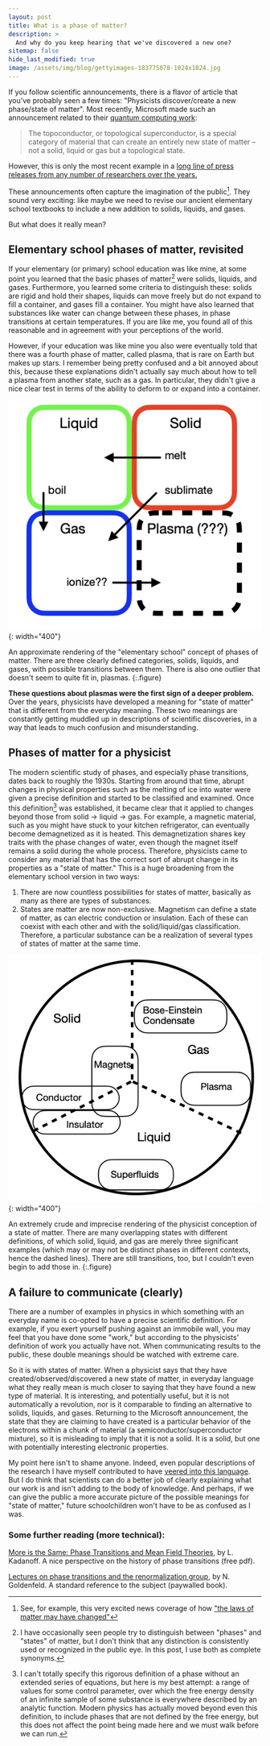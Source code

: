 ```yaml
---
layout: post
title: What is a phase of matter?
description: >
  And why do you keep hearing that we've discovered a new one?
sitemap: false
hide_last_modified: true
image: /assets/img/blog/gettyimages-183775078-1024x1024.jpg
---
```


If you follow scientific announcements, there is a flavor of article that you've probably seen a few times: "Physicists discover/create a new phase/state of matter". Most recently, Microsoft made such an announcement related to their [quantum computing work](https://news.microsoft.com/source/features/ai/microsofts-majorana-1-chip-carves-new-path-for-quantum-computing/?ocid=FY25_soc_omc_br_x_QuantumMajorana):

> The topoconductor, or topological superconductor, is a special category of material that can create an entirely new state of matter – not a solid, liquid or gas but a topological state.

However, this is only the most recent example in a [long line of press releases from any number of researchers over the years.](https://www.sciencealert.com/search?q=state+of+matter)

These announcements often capture the imagination of the public[^1]. They sound very exciting: like maybe we need to revise our ancient elementary school textbooks to include a new addition to solids, liquids, and gases.

But what does it really mean?

## Elementary school phases of matter, revisited

If your elementary (or primary) school education was like mine, at some point you learned that the basic phases of matter[^2] were solids, liquids, and gases. Furthermore, you learned some criteria to distinguish these: solids are rigid and hold their shapes, liquids can move freely but do not expand to fill a container, and gases fill a container. You might have also learned that substances like water can change between these phases, in phase transitions at certain temperatures. If you are like me, you found all of this reasonable and in agreement with your perceptions of the world.

However, if your education was like mine you also were eventually told that there was a fourth phase of matter, called plasma, that is rare on Earth but makes up stars. I remember being pretty confused and a bit annoyed about this, because these explanations didn't actually say much about how to tell a plasma from another state, such as a gas. In particular, they didn't give a nice clear test in terms of the ability to deform to or expand into a container.

![Full-width image](/assets/img/blog/phases1.jpeg){: width="400"}

An approximate rendering of the "elementary school" concept of phases of matter. There are three clearly defined categories, solids, liquids, and gases, with possible transitions between them. There is also one outlier that doesn't seem to quite fit in, plasmas.
{:.figure}

**These questions about plasmas were the first sign of a deeper problem.** Over the years, physicists have developed a meaning for "state of matter" that is different from the everyday meaning. These two meanings are constantly getting muddled up in descriptions of scientific discoveries, in a way that leads to much confusion and misunderstanding.

## Phases of matter for a physicist

The modern scientific study of phases, and especially phase transitions, dates back to roughly the 1930s. Starting from around that time, abrupt changes in physical properties such as the melting of ice into water were given a precise definition and started to be classified and examined. Once this definition[^3] was established, it became clear that it applied to changes beyond those from solid -> liquid -> gas. For example, a magnetic material, such as you might have stuck to your kitchen refrigerator, can eventually become demagnetized as it is heated. This demagnetization shares key traits with the phase changes of water, even though the magnet itself remains a solid during the whole process. Therefore, physicists came to consider any material that has the correct sort of abrupt change in its properties as a "state of matter." This is a huge broadening from the elementary school version in two ways:

1. There are now countless possibilities for states of matter, basically as many as there are types of substances.
2. States are matter are now non-exclusive. Magnetism can define a state of matter, as can electric conduction or insulation. Each of these can coexist with each other and with the solid/liquid/gas classification. Therefore, a particular substance can be a realization of several types of states of matter at the same time.

![Full-width image](/assets/img/blog/phases2.jpeg){: width="400"}


An extremely crude and imprecise rendering of the physicist conception of a state of matter. There are many overlapping states with different definitions, of which solid, liquid, and gas are merely three significant examples (which may or may not be distinct phases in different contexts, hence the dashed lines). There are still transitions, too, but I couldn't even begin to add those in.
{:.figure}

## A failure to communicate (clearly)

There are a number of examples in physics in which something with an everyday name is co-opted to have a precise scientific definition. For example, if you exert yourself pushing against an immobile wall, you may feel that you have done some "work," but according to the physicists' definition of work you actually have not. When communicating results to the public, these double meanings should be watched with extreme care.

So it is with states of matter. When a physicist says that they have created/observed/discovered a new state of matter, in everyday language what they really mean is much closer to saying that they have found a new type of material. It is interesting, and potentially useful, but it is not automatically a revolution, nor is it comparable to finding an alternative to solids, liquids, and gases. Returning to the Microsoft announcement, the state that they are claiming to have created is a particular behavior of the electrons within a chunk of material (a semiconductor/superconductor mixture), so it is misleading to imply that it is not a solid. It is a solid, but one with potentially interesting electronic properties.

My point here isn't to shame anyone. Indeed, even popular descriptions of the research I have myself contributed to have [veered into this language](https://phys.org/news/2021-06-prethermal-discrete-crystal.html). But I do think that scientists can do a better job of clearly explaining what our work is and isn't adding to the body of knowledge. And perhaps, if we can give the public a more accurate picture of the possible meanings for "state of matter," future schoolchildren won't have to be as confused as I was.

[^1]: See, for example, this very excited news coverage of how ["the laws of matter may have changed"](https://www.youtube.com/watch?v=KN3PL7LsuRY)

[^2]: I have occasionally seen people try to distinguish between "phases" and "states" of matter, but I don't think that any distinction is consistently used or recognized in the public eye. In this post, I use both as complete synonyms.

[^3]: I can't totally specify this rigorous definition of a phase without an extended series of equations, but here is my best attempt: a range of values for some control parameter, over which the free energy density of an infinite sample of some substance is everywhere described by an analytic function. Modern physics has actually moved beyond even this definition, to include phases that are not defined by the free energy, but this does not affect the point being made here and we must walk before we can run.

### Some further reading (more technical):

[More is the Same: Phase Transitions and Mean Field Theories](https://arxiv.org/pdf/0906.0653), by L. Kadanoff. A nice perspective on the history of phase transitions (free pdf).


[Lectures on phase transitions and the renormalization group](https://www.taylorfrancis.com/books/mono/10.1201/9780429493492/lectures-phase-transitions-renormalization-group-nigel-goldenfeld), by N. Goldenfeld. A standard reference to the subject (paywalled book).